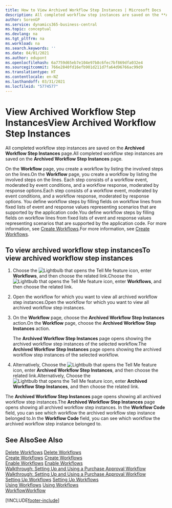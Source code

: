 ```yaml
---
title: How to View Archived Workflow Step Instances | Microsoft Docs
description: All completed workflow step instances are saved on the **Archived Workflow Step Instances** page.
author: SorenGP
ms.service: dynamics365-business-central
ms.topic: conceptual
ms.devlang: na
ms.tgt_pltfrm: na
ms.workload: na
ms.search.keywords: ''
ms.date: 04/01/2021
ms.author: edupont
ms.openlocfilehash: 6a7759d65eb7e104e97b8c6fec7bf869dfa032e4
ms.sourcegitcommit: 766e2840fd16efb901d211d7fa64d96766ac99d9
ms.translationtype: HT
ms.contentlocale: en-NZ
ms.lasthandoff: 03/31/2021
ms.locfileid: "5774577"
---
```

# <a name="view-archived-workflow-step-instances"></a><span data-ttu-id="7c3e9-103">View Archived Workflow Step Instances</span><span class="sxs-lookup"><span data-stu-id="7c3e9-103">View Archived Workflow Step Instances</span></span>
<span data-ttu-id="7c3e9-104">All completed workflow step instances are saved on the **Archived Workflow Step Instances** page.</span><span class="sxs-lookup"><span data-stu-id="7c3e9-104">All completed workflow step instances are saved on the **Archived Workflow Step Instances** page.</span></span>  

 <span data-ttu-id="7c3e9-105">On the **Workflow** page, you create a workflow by listing the involved steps on the lines.</span><span class="sxs-lookup"><span data-stu-id="7c3e9-105">On the **Workflow** page, you create a workflow by listing the involved steps on the lines.</span></span> <span data-ttu-id="7c3e9-106">Each step consists of a workflow event, moderated by event conditions, and a workflow response, moderated by response options.</span><span class="sxs-lookup"><span data-stu-id="7c3e9-106">Each step consists of a workflow event, moderated by event conditions, and a workflow response, moderated by response options.</span></span> <span data-ttu-id="7c3e9-107">You define workflow steps by filling fields on workflow lines from fixed lists of event and response values representing scenarios that are supported by the application code.</span><span class="sxs-lookup"><span data-stu-id="7c3e9-107">You define workflow steps by filling fields on workflow lines from fixed lists of event and response values representing scenarios that are supported by the application code.</span></span> <span data-ttu-id="7c3e9-108">For more information, see [Create Workflows](across-how-to-create-workflows.md).</span><span class="sxs-lookup"><span data-stu-id="7c3e9-108">For more information, see [Create Workflows](across-how-to-create-workflows.md).</span></span>  

## <a name="to-view-archived-workflow-step-instances"></a><span data-ttu-id="7c3e9-109">To view archived workflow step instances</span><span class="sxs-lookup"><span data-stu-id="7c3e9-109">To view archived workflow step instances</span></span>  
1.  <span data-ttu-id="7c3e9-110">Choose the ![Lightbulb that opens the Tell Me feature](media/ui-search/search_small.png "Tell me what you want to do") icon, enter **Workflows**, and then choose the related link.</span><span class="sxs-lookup"><span data-stu-id="7c3e9-110">Choose the ![Lightbulb that opens the Tell Me feature](media/ui-search/search_small.png "Tell me what you want to do") icon, enter **Workflows**, and then choose the related link.</span></span>  
2.  <span data-ttu-id="7c3e9-111">Open the workflow for which you want to view all archived workflow step instances.</span><span class="sxs-lookup"><span data-stu-id="7c3e9-111">Open the workflow for which you want to view all archived workflow step instances.</span></span>  
3.  <span data-ttu-id="7c3e9-112">On the **Workflow** page, choose the **Archived Workflow Step Instances** action.</span><span class="sxs-lookup"><span data-stu-id="7c3e9-112">On the **Workflow** page, choose the **Archived Workflow Step Instances** action.</span></span>  

    <span data-ttu-id="7c3e9-113">The **Archived Workflow Step Instances** page opens showing the archived workflow step instances of the selected workflow.</span><span class="sxs-lookup"><span data-stu-id="7c3e9-113">The **Archived Workflow Step Instances** page opens showing the archived workflow step instances of the selected workflow.</span></span>  
4.  <span data-ttu-id="7c3e9-114">Alternatively, Choose the ![Lightbulb that opens the Tell Me feature](media/ui-search/search_small.png "Tell me what you want to do") icon, enter **Archived Workflow Step Instances**, and then choose the related link.</span><span class="sxs-lookup"><span data-stu-id="7c3e9-114">Alternatively, Choose the ![Lightbulb that opens the Tell Me feature](media/ui-search/search_small.png "Tell me what you want to do") icon, enter **Archived Workflow Step Instances**, and then choose the related link.</span></span>  

<span data-ttu-id="7c3e9-115">The **Archived Workflow Step Instances** page opens showing all archived workflow step instances.</span><span class="sxs-lookup"><span data-stu-id="7c3e9-115">The **Archived Workflow Step Instances** page opens showing all archived workflow step instances.</span></span> <span data-ttu-id="7c3e9-116">In the **Workflow Code** field, you can see which workflow the archived workflow step instance belonged to.</span><span class="sxs-lookup"><span data-stu-id="7c3e9-116">In the **Workflow Code** field, you can see which workflow the archived workflow step instance belonged to.</span></span>  

## <a name="see-also"></a><span data-ttu-id="7c3e9-117">See Also</span><span class="sxs-lookup"><span data-stu-id="7c3e9-117">See Also</span></span>  
 <span data-ttu-id="7c3e9-118">[Delete Workflows](across-how-to-delete-workflows.md) </span><span class="sxs-lookup"><span data-stu-id="7c3e9-118">[Delete Workflows](across-how-to-delete-workflows.md) </span></span>  
 <span data-ttu-id="7c3e9-119">[Create Workflows](across-how-to-create-workflows.md) </span><span class="sxs-lookup"><span data-stu-id="7c3e9-119">[Create Workflows](across-how-to-create-workflows.md) </span></span>  
 <span data-ttu-id="7c3e9-120">[Enable Workflows](across-how-to-enable-workflows.md) </span><span class="sxs-lookup"><span data-stu-id="7c3e9-120">[Enable Workflows](across-how-to-enable-workflows.md) </span></span>  
 <span data-ttu-id="7c3e9-121">[Walkthrough: Setting Up and Using a Purchase Approval Workflow](walkthrough-setting-up-and-using-a-purchase-approval-workflow.md) </span><span class="sxs-lookup"><span data-stu-id="7c3e9-121">[Walkthrough: Setting Up and Using a Purchase Approval Workflow](walkthrough-setting-up-and-using-a-purchase-approval-workflow.md) </span></span>  
 <span data-ttu-id="7c3e9-122">[Setting Up Workflows](across-set-up-workflows.md) </span><span class="sxs-lookup"><span data-stu-id="7c3e9-122">[Setting Up Workflows](across-set-up-workflows.md) </span></span>  
 <span data-ttu-id="7c3e9-123">[Using Workflows](across-use-workflows.md) </span><span class="sxs-lookup"><span data-stu-id="7c3e9-123">[Using Workflows](across-use-workflows.md) </span></span>  
 [<span data-ttu-id="7c3e9-124">Workflow</span><span class="sxs-lookup"><span data-stu-id="7c3e9-124">Workflow</span></span>](across-workflow.md)


[!INCLUDE[footer-include](includes/footer-banner.md)]